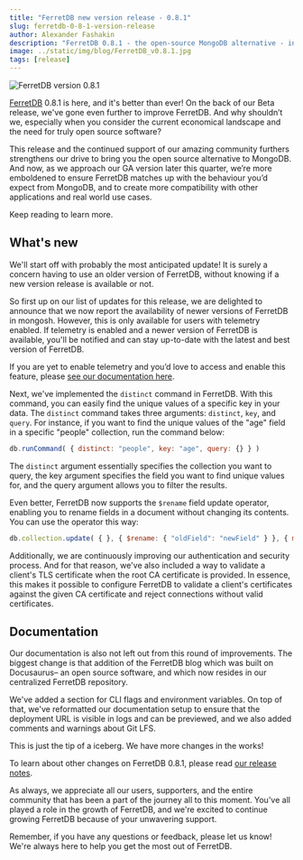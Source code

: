 ```yaml
---
title: "FerretDB new version release - 0.8.1"
slug: ferretdb-0-8-1-version-release
author: Alexander Fashakin
description: "FerretDB 0.8.1 - the open-source MongoDB alternative - includes new features like version availability, `distinct` command & client TLS validation, and much more."
image: ../static/img/blog/FerretDB_v0.8.1.jpg
tags: [release]
---
```


![FerretDB version 0.8.1](../static/img/blog/FerretDB_v0.8.1.jpg)

<!--truncate-->

[FerretDB](https://www.ferretdb.io/) 0.8.1 is here, and it's better than ever!
On the back of our Beta release, we've gone even further to improve FerretDB.
And why shouldn’t we, especially when you consider the current economical landscape and the need for truly open source software?

This release and the continued support of our amazing community furthers strengthens our drive to bring you the open source alternative to MongoDB.
And now, as we approach our GA version later this quarter, we’re more emboldened to ensure FerretDB matches up with the behaviour you’d expect from MongoDB, and to create more compatibility with other applications and real world use cases.

Keep reading to learn more.

## What's new

We'll start off with probably the most anticipated update!
It is surely a concern having to use an older version of FerretDB, without knowing if a new version release is available or not.

So first up on our list of updates for this release, we are delighted to announce that we now report the availability of newer versions of FerretDB in mongosh.
However, this is only available for users with telemetry enabled.
If telemetry is enabled and a newer version of FerretDB is available, you'll be notified and can stay up-to-date with the latest and best version of FerretDB.

If you are yet to enable telemetry and you’d love to access and enable this feature, please [see our documentation here](https://docs.ferretdb.io/telemetry/).

Next, we've implemented the `distinct` command in FerretDB.
With this command, you can easily find the unique values of a specific key in your data.
The `distinct` command takes three arguments: `distinct`, `key`, and `query`.
For instance, if you want to find the unique values of the "age" field in a specific "people" collection, run the command below:

```js
db.runCommand( { distinct: "people", key: "age", query: {} } )
```

The `distinct` argument essentially specifies the collection you want to query, the key argument specifies the field you want to find unique values for, and the query argument allows you to filter the results.

Even better, FerretDB now supports the `$rename` field update operator, enabling you to rename fields in a document without changing its contents.
You can use the operator this way:

```js
db.collection.update( { }, { $rename: { "oldField": "newField" } }, { multi: true } )
```

Additionally, we are continuously improving our authentication and security process.
And for that reason, we've also included a way to validate a client's TLS certificate when the root CA certificate is provided.
In essence, this makes it possible to configure FerretDB to validate a client's certificates against the given CA certificate and reject connections without valid certificates.

## Documentation

Our documentation is also not left out from this round of improvements.
The biggest change is that addition of the FerretDB blog which was built on Docusaurus– an open source software, and which now resides in our centralized FerretDB repository.

We've added a section for CLI flags and environment variables.
On top of that, we've reformatted our documentation setup to ensure that the deployment URL is visible in logs and can be previewed, and we also added comments and warnings about Git LFS.

This is just the tip of a iceberg.
We have more changes in the works!

To learn about other changes on FerretDB 0.8.1, please read [our release notes](https://github.com/FerretDB/FerretDB/releases/tag/v0.8.1).

As always, we appreciate all our users, supporters, and the entire community that has been a part of the journey all to this moment.
You've all played a role in the growth of FerretDB, and we're excited to continue growing FerretDB because of your unwavering support.

Remember, if you have any questions or feedback, please let us know!
We're always here to help you get the most out of FerretDB.
